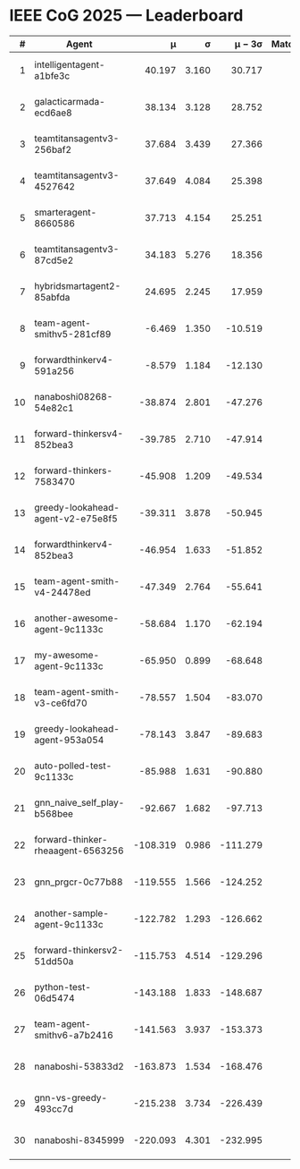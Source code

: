# IEEE CoG 2025 — Leaderboard

| # | Agent | μ | σ | μ − 3σ | Matches | Updated |
|---:|---|---:|---:|---:|---:|---|
| 1 | intelligentagent-a1bfe3c | 40.197 | 3.160 | 30.717 | 293 | 2025-08-26 20:25 |
| 2 | galacticarmada-ecd6ae8 | 38.134 | 3.128 | 28.752 | 320 | 2025-08-26 20:25 |
| 3 | teamtitansagentv3-256baf2 | 37.684 | 3.439 | 27.366 | 200 | 2025-08-26 20:25 |
| 4 | teamtitansagentv3-4527642 | 37.649 | 4.084 | 25.398 | 240 | 2025-08-26 20:25 |
| 5 | smarteragent-8660586 | 37.713 | 4.154 | 25.251 | 265 | 2025-08-26 20:25 |
| 6 | teamtitansagentv3-87cd5e2 | 34.183 | 5.276 | 18.356 | 260 | 2025-08-26 20:25 |
| 7 | hybridsmartagent2-85abfda | 24.695 | 2.245 | 17.959 | 71 | 2025-08-26 20:25 |
| 8 | team-agent-smithv5-281cf89 | -6.469 | 1.350 | -10.519 | 320 | 2025-08-26 20:25 |
| 9 | forwardthinkerv4-591a256 | -8.579 | 1.184 | -12.130 | 286 | 2025-08-26 20:25 |
| 10 | nanaboshi08268-54e82c1 | -38.874 | 2.801 | -47.276 | 280 | 2025-08-26 20:25 |
| 11 | forward-thinkersv4-852bea3 | -39.785 | 2.710 | -47.914 | 274 | 2025-08-26 20:25 |
| 12 | forward-thinkers-7583470 | -45.908 | 1.209 | -49.534 | 320 | 2025-08-26 20:25 |
| 13 | greedy-lookahead-agent-v2-e75e8f5 | -39.311 | 3.878 | -50.945 | 260 | 2025-08-26 20:25 |
| 14 | forwardthinkerv4-852bea3 | -46.954 | 1.633 | -51.852 | 289 | 2025-08-26 20:25 |
| 15 | team-agent-smith-v4-24478ed | -47.349 | 2.764 | -55.641 | 80 | 2025-08-26 20:25 |
| 16 | another-awesome-agent-9c1133c | -58.684 | 1.170 | -62.194 | 320 | 2025-08-26 20:25 |
| 17 | my-awesome-agent-9c1133c | -65.950 | 0.899 | -68.648 | 320 | 2025-08-26 20:25 |
| 18 | team-agent-smith-v3-ce6fd70 | -78.557 | 1.504 | -83.070 | 260 | 2025-08-26 20:25 |
| 19 | greedy-lookahead-agent-953a054 | -78.143 | 3.847 | -89.683 | 240 | 2025-08-26 20:25 |
| 20 | auto-polled-test-9c1133c | -85.988 | 1.631 | -90.880 | 240 | 2025-08-26 20:25 |
| 21 | gnn_naive_self_play-b568bee | -92.667 | 1.682 | -97.713 | 240 | 2025-08-26 20:25 |
| 22 | forward-thinker-rheaagent-6563256 | -108.319 | 0.986 | -111.279 | 456 | 2025-08-26 20:25 |
| 23 | gnn_prgcr-0c77b88 | -119.555 | 1.566 | -124.252 | 220 | 2025-08-26 20:25 |
| 24 | another-sample-agent-9c1133c | -122.782 | 1.293 | -126.662 | 400 | 2025-08-26 20:25 |
| 25 | forward-thinkersv2-51dd50a | -115.753 | 4.514 | -129.296 | 316 | 2025-08-26 20:25 |
| 26 | python-test-06d5474 | -143.188 | 1.833 | -148.687 | 240 | 2025-08-26 20:25 |
| 27 | team-agent-smithv6-a7b2416 | -141.563 | 3.937 | -153.373 | 340 | 2025-08-26 20:25 |
| 28 | nanaboshi-53833d2 | -163.873 | 1.534 | -168.476 | 320 | 2025-08-26 20:25 |
| 29 | gnn-vs-greedy-493cc7d | -215.238 | 3.734 | -226.439 | 200 | 2025-08-26 20:25 |
| 30 | nanaboshi-8345999 | -220.093 | 4.301 | -232.995 | 340 | 2025-08-26 20:25 |
